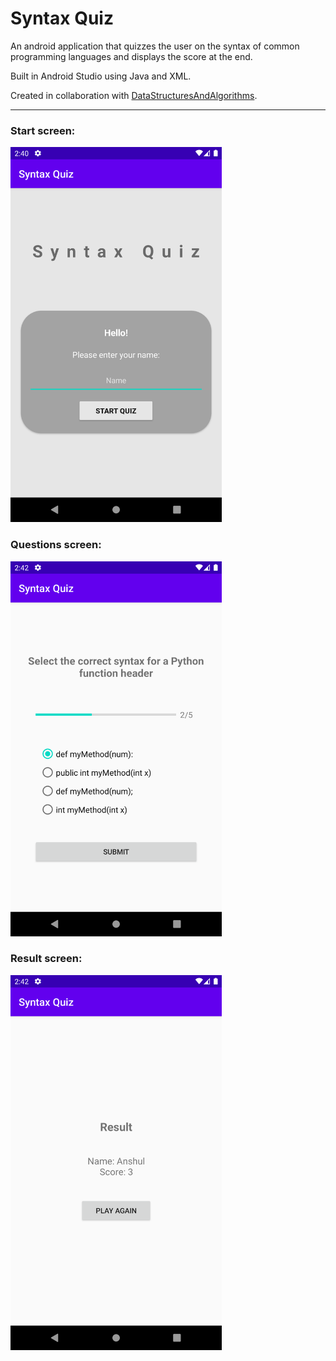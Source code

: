 # Syntax Quiz
An android application that quizzes the user on the syntax of common programming languages and displays the score at the end.

Built in Android Studio using Java and XML.

Created in collaboration with [DataStructuresAndAlgorithms](https://github.com/DataStructuresAndAlgorithms).

---

### Start screen:
<img src="./docs/images/start-screen.png" height="600">

### Questions screen:
<img src="./docs/images/quiz-screen.png" height="600">

### Result screen:
<img src="./docs/images/result-screen.png" height="600">
